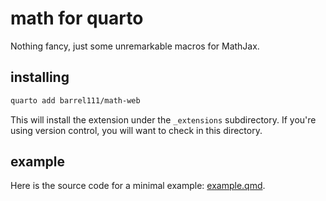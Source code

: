 # math for quarto

Nothing fancy, just some unremarkable macros for MathJax.

## installing

```bash
quarto add barrel111/math-web
```

This will install the extension under the `_extensions` subdirectory. If you're using version control, you will want to check in this directory.

## example

Here is the source code for a minimal example: [example.qmd](example.qmd).

